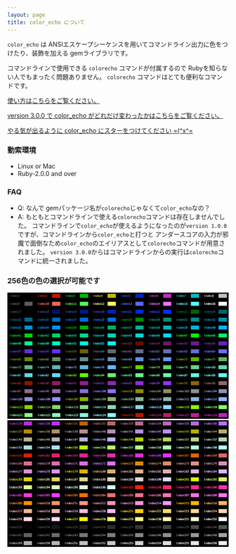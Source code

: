 ```yaml
---
layout: page
title: color_echo について
---
```

`color_echo` は ANSIエスケープシーケンスを用いてコマンドライン出力に色をつけたり、装飾を加える gemライブラリです。   

コマンドラインで使用できる `colorecho` コマンドが付属するので Rubyを知らない人でもまったく問題ありません。
`colorecho` コマンドはとても便利なコマンドです。  

[使い方はこちらをご覧ください。](ref_cli.html)

[version 3.0.0 で color_echo がどれだけ変わったかはこちらをご覧ください。](diff.html)

[やる気が出るように color_echo にスターをつけてください =(^x^=]({{site.url-github}})

### 動索環境
* Linux or Mac
* Ruby-2.0.0 and over

### FAQ
* Q: なんで gemパッケージ名が`colorecho`じゃなくて`color_echo`なの？
* A: もともとコマンドラインで使える`colorecho`コマンドは存在しませんでした。
コマンドラインで`color_echo`が使えるようになったのが`version 1.0.0`ですが、コマンドラインから`color_echo`と打つと
アンダースコアの入力が邪魔で面倒なため`color_echo`のエイリアスとして`colorecho`コマンドが用意されました。
`version 3.0.0`からはコマンドラインからの実行は`colorecho`コマンドに統一されました。

### 256色の色の選択が可能です
![screen shot](/images/colorindex01.png)
![screen shot](/images/colorindex02.png)
